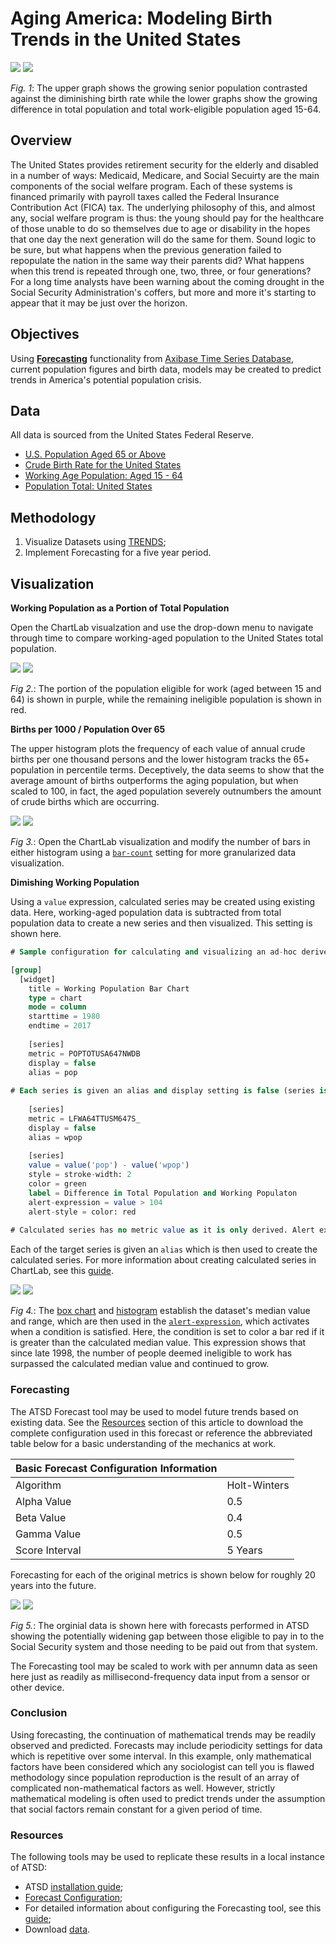 # Aging America: Modeling Birth Trends in the United States

![](images/aging-america-title.png)
[![](images/button-new.png)](https://trends.axibase.com/167694d7#fullscreen)

*Fig. 1*: The upper graph shows the growing senior population contrasted against the diminishing birth rate while the lower graphs show the growing difference in total population and total work-eligible population aged 15-64.

## Overview

The United States provides retirement security for the elderly and disabled in a number of ways: Medicaid, Medicare, and Social Secuirty are the main components of the social welfare program. Each of these systems is financed primarily with payroll taxes called the Federal Insurance Contribution Act (FICA) tax. The underlying philosophy of this, and almost any, social welfare program is thus: the young should pay for the healthcare of those unable to do so themselves due to age or disability in the hopes that one day the next generation will do the same for them. Sound logic to be sure, but what happens when the previous generation failed to repopulate the nation in the same way their parents did? What happens when this trend is repeated through one, two, three, or four generations? For a long time analysts have been warning about the coming drought in the Social Security Administration's coffers, but more and more it's starting to appear that it may be just over the horizon.

## Objectives

Using [**Forecasting**](https://axibase.com/products/axibase-time-series-database/forecasts/) functionality from [Axibase Time Series Database](https://axibase.com/), current population figures and birth data, models may be created to predict trends in America's potential population crisis. 

## Data

All data is sourced from the United States Federal Reserve.

* [U.S. Population Aged 65 or Above](https://fred.stlouisfed.org/series/SPPOP65UPTOZSUSA)
* [Crude Birth Rate for the United States](https://fred.stlouisfed.org/series/SPDYNCBRTINUSA)
* [Working Age Population: Aged 15 - 64](https://fred.stlouisfed.org/series/LFWA64TTUSM647S)
* [Population Total: United States](https://fred.stlouisfed.org/series/POPTOTUSA647NWDB)

## Methodology

1. Visualize Datasets using [TRENDS](https://trends.axibase.com/);
2. Implement Forecasting for a five year period.

## Visualization

**Working Population as a Portion of Total Population**

Open the ChartLab visualzation and use the drop-down menu to navigate through time to compare working-aged population to the United States total population.

![](images/working-population.png)
[![](images/button-new.png)](https://trends.axibase.com/2228bbde#fullscreen)

*Fig 2.*: The portion of the population eligible for work (aged between 15 and 64) is shown in purple, while the remaining ineligible population is shown in red.

**Births per 1000 / Population Over 65**

The upper histogram plots the frequency of each value of annual crude births per one thousand persons and the lower histogram tracks the 65+ population in percentile terms. Deceptively, the data seems to show that the average amount of births outperforms the aging population, but when scaled to 100, in fact, the aged population severely outnumbers the amount of crude births which are occurring.

![](images/population-histogram.png)
[![](images/button-new.png)](https://trends.axibase.com/df87fe0c#fullscreen)

*Fig 3.*: Open the ChartLab visualization and modify the number of bars in either histogram using a [`bar-count`](https://axibase.com/products/axibase-time-series-database/visualization/widgets/histogram-chart/#tab-id-1) setting for more granularized data visualization.

**Dimishing Working Population**

Using a `value` expression, calculated series may be created using existing data. Here, working-aged population data is subtracted from total population data to create a new series and then visualized. This setting is shown here.

```sql
# Sample configuration for calculating and visualizing an ad-hoc derived series.

[group]
  [widget]
    title = Working Population Bar Chart
    type = chart
    mode = column
    starttime = 1980
    endtime = 2017
    
    [series]
    metric = POPTOTUSA647NWDB
    display = false
    alias = pop
    
# Each series is given an alias and display setting is false (series is only used for calulation).
      
    [series]
    metric = LFWA64TTUSM647S_
    display = false
    alias = wpop
      
    [series]
    value = value('pop') - value('wpop')
    style = stroke-width: 2
    color = green
    label = Difference in Total Population and Working Populaton
    alert-expression = value > 104
    alert-style = color: red
    
# Calculated series has no metric value as it is only derived. Alert expression is entered based on information provided by box graph     
```

Each of the target series is given an `alias` which is then used to create the calculated series. For more information about creating calculated series in ChartLab, see this [guide](/../..//tree/master/Solutions/calculated-values).

![](images/working-population-charts.png)
[![](images/button-new.png)](https://trends.axibase.com/68f93899#fullscreen)

*Fig 4.*: The [box chart](https://axibase.com/products/axibase-time-series-database/visualization/widgets/box-chart-widget/) and [histogram](https://axibase.com/products/axibase-time-series-database/visualization/widgets/histogram-chart/) establish the dataset's median value and range, which are then used in the [`alert-expression`](https://axibase.com/products/axibase-time-series-database/visualization/widgets/time-chart/#tab-id-14), which activates when a condition is satisfied. Here, the condition is set to color a bar red if it is greater than the calculated median value. This expression shows that since late 1998, the number of people deemed ineligible to work has surpassed the calculated median value and continued to grow.

### Forecasting

The ATSD Forecast tool may be used to model future trends based on existing data. See the [Resources](#resources) section of this article to download the complete configuration used in this forecast or reference the abbreviated table below for a basic understanding of the mechanics at work.

|Basic Forecast Configuration Information| |
|--|--| 
|Algorithm | Holt-Winters |
|Alpha Value| 0.5|
|Beta Value|0.4|
|Gamma Value|0.5|
|Score Interval|5 Years|

Forecasting for each of the original metrics is shown below for roughly 20 years into the future. 

![](images/forecast_data.png)
[![](images/button-new.png)](https://trends.axibase.com/a2967bc9#fullscreen)

*Fig 5.*: The orginial data is shown here with forecasts performed in ATSD showing the potentially widening gap between those eligible to pay in to the Social Security system and those needing to be paid out from that system. 

The Forecasting tool may be scaled to work with per annumn data as seen here just as readily as millisecond-frequency data input from a sensor or other device.

### Conclusion

Using forecasting, the continuation of mathematical trends may be readily observed and predicted. Forecasts may include periodicity settings for data which is repetitive over some interval. In this example, only mathematical factors have been considered which any sociologist can tell you is flawed methodology since population reproduction is the result of an array of complicated non-mathematical factors as well. However, strictly mathematical modeling is often used to predict trends under the assumption that social factors remain constant for a given period of time.

### Resources

The following tools may be used to replicate these results in a local instance of ATSD:

* ATSD [installation guide](https://github.com/axibase/atsd/tree/master/installation#installation);
* [Forecast Configuration](resources/forecast-settings.xml);
* For detailed information about configuring the Forecasting tool, see this [guide](/../../master/how-to/shared/import-forecast.md);
* Download [data](#data).
